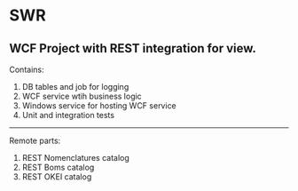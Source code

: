 # SWR
WCF Project with REST integration for view.
-----
Contains:
1. DB tables and job for logging
2. WCF service wtih business logic
3. Windows service for hosting WCF service
4. Unit and integration tests
-----
Remote parts:
1. REST Nomenclatures catalog
2. REST Boms catalog
3. REST OKEI catalog

